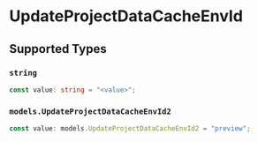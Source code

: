# UpdateProjectDataCacheEnvId


## Supported Types

### `string`

```typescript
const value: string = "<value>";
```

### `models.UpdateProjectDataCacheEnvId2`

```typescript
const value: models.UpdateProjectDataCacheEnvId2 = "preview";
```

